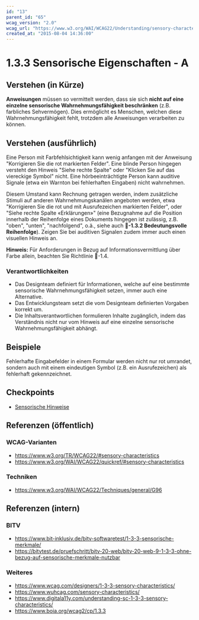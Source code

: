 ```yaml
---
id: "13"
parent_id: "65"
wcag_version: "2.0"
wcag_url: "https://www.w3.org/WAI/WCAG22/Understanding/sensory-characteristics.html"
created_at: "2015-08-04 14:36:00"
---
```


# 1.3.3 Sensorische Eigenschaften - A

## Verstehen (in Kürze)

**Anweisungen** müssen so vermittelt werden, dass sie sich **nicht auf eine einzelne sensorische Wahrnehmungsfähigkeit beschränken** (z.B. farbliches Sehvermögen). Dies ermöglicht es Menschen, welchen diese Wahrnehmungsfähigkeit fehlt, trotzdem alle Anweisungen verarbeiten zu können.

## Verstehen (ausführlich)

Eine Person mit Farbfehlsichtigkeit kann wenig anfangen mit der Anweisung "Korrigieren Sie die rot markierten Felder". Eine blinde Person hingegen versteht den Hinweis "Siehe rechte Spalte" oder "Klicken Sie auf das viereckige Symbol" nicht. Eine hörbeeinträchtigte Person kann auditive Signale (etwa ein Warnton bei fehlerhaften Eingaben) nicht wahrnehmen.

Diesem Umstand kann Rechnung getragen werden, indem zusätzliche Stimuli auf anderen Wahrnehmungskanälen angeboten werden, etwa "Korrigieren Sie die rot und mit Ausrufezeichen markierten Felder", oder "Siehe rechte Spalte «Erklärungen»" (eine Bezugnahme auf die Position innerhalb der Reihenfolge eines Dokuments hingegen ist zulässig, z.B. "oben", "unten", "nachfolgend", o.ä., siehe auch **📜-1.3.2 Bedeutungsvolle Reihenfolge**). Zeigen Sie bei auditiven Signalen zudem immer auch einen visuellen Hinweis an.

**Hinweis:** Für Anforderungen in Bezug auf Informationsvermittlung über Farbe allein, beachten Sie Richtlinie 📜-1.4.

### Verantwortlichkeiten

- Das Designteam definiert für Informationen, welche auf eine bestimmte sensorische Wahrnehmungsfähigkeit setzen, immer auch eine Alternative.
- Das Entwicklungsteam setzt die vom Designteam definierten Vorgaben korrekt um.
- Die Inhaltsverantwortlichen formulieren Inhalte zugänglich, indem das Verständnis nicht nur vom Hinweis auf eine einzelne sensorische Wahrnehmungsfähigkeit abhängt.

## Beispiele

Fehlerhafte Eingabefelder in einem Formular werden nicht nur rot umrandet, sondern auch mit einem eindeutigen Symbol (z.B. ein Ausrufezeichen) als fehlerhaft gekennzeichnet.

## Checkpoints

- [Sensorische Hinweise](sensorische-hinweise)

## Referenzen (öffentlich)

### WCAG-Varianten
- <https://www.w3.org/TR/WCAG22/#sensory-characteristics>
- <https://www.w3.org/WAI/WCAG22/quickref/#sensory-characteristics>

### Techniken
- <https://www.w3.org/WAI/WCAG22/Techniques/general/G96>

## Referenzen (intern)

### BITV
- <https://www.bit-inklusiv.de/bitv-softwaretest/1-3-3-sensorische-merkmale/>
- <https://bitvtest.de/pruefschritt/bitv-20-web/bitv-20-web-9-1-3-3-ohne-bezug-auf-sensorische-merkmale-nutzbar>

### Weiteres
- <https://www.wcag.com/designers/1-3-3-sensory-characteristics/>
- <https://www.wuhcag.com/sensory-characteristics/>
- <https://www.digitala11y.com/understanding-sc-1-3-3-sensory-characteristics/>
- <https://www.boia.org/wcag2/cp/1.3.3>
